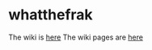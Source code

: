 whatthefrak
===========

The wiki is <a href="https://github.com/bigpopakap/whatthefrak/wiki">here</a>
The wiki pages are <a href="https://github.com/bigpopakap/whatthefrak/wiki/_pages">here</a>
